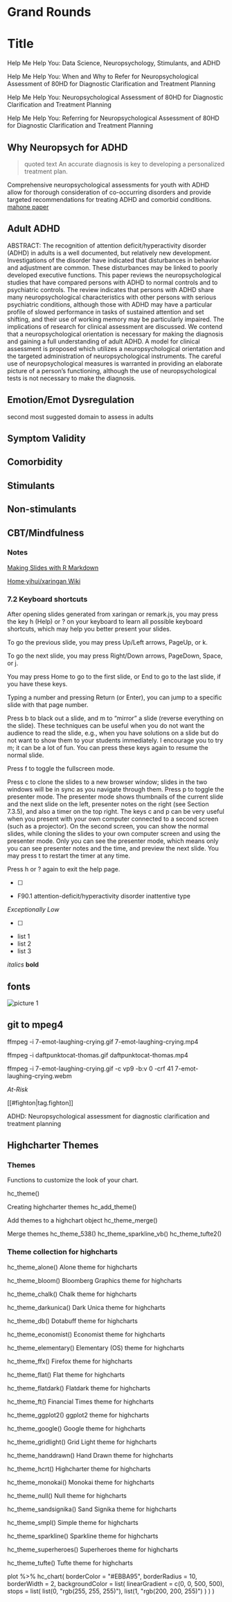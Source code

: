 # Grand Rounds

# Title

Help Me Help You: Data Science, Neuropsychology, Stimulants, and ADHD

Help Me Help You: When and Why to Refer for Neuropsychological Assessment of 80HD for Diagnostic Clarification and Treatment Planning

Help Me Help You: Neuropsychological Assessment of 80HD for Diagnostic Clarification and Treatment Planning

Help Me Help You: Referring for Neuropsychological Assessment of 80HD for Diagnostic Clarification and Treatment Planning

## Why Neuropsych for ADHD

> quoted text
> An accurate diagnosis is key to developing a personalized treatment plan.

Comprehensive neuropsychological assessments for youth with ADHD allow for thorough consideration of co-occurring disorders and provide targeted recommendations for treating ADHD and comorbid conditions. [mahone paper](https://www.ncbi.nlm.nih.gov/pmc/articles/PMC3943538/)

## Adult ADHD

ABSTRACT: The recognition of attention deficit/hyperactivity disorder (ADHD) in adults is a well documented, but relatively new development. Investigations of the disorder have indicated that disturbances in behavior and adjustment are common. These disturbances may be linked to poorly developed executive functions. This paper reviews the neuropsychological studies that have compared persons with ADHD to normal controls and to psychiatric controls. The review indicates that persons with ADHD share many neuropsychological characteristics with other persons with serious psychiatric conditions, although those with ADHD may have a particular profile of slowed performance in tasks of sustained attention and set shifting, and their use of working memory may be particularly impaired. The implications of research for clinical assessment are discussed. We contend that a neuropsychological orientation is necessary for making the diagnosis and gaining a full understanding of adult ADHD. A model for clinical assessment is proposed which utilizes a neuropsychological orientation and the targeted administration of neuropsychological instruments. The careful use of neuropsychological measures is warranted in providing an elaborate picture of a person’s functioning, although the use of neuropsychological tests is not necessary to make the diagnosis.

## Emotion/Emot Dysregulation

second most suggested domain to assess in adults

## Symptom Validity

## Comorbidity

## Stimulants

## Non-stimulants

## CBT/Mindfulness

### Notes

[Making Slides with R Markdown](https://arm.rbind.io/slides/xaringan.html#1)

[Home·yihui/xaringan Wiki](https://github.com/yihui/xaringan/wiki)

### 7.2 Keyboard shortcuts

After opening slides generated from xaringan or remark.js, you may press the key h (Help) or ? on your keyboard to learn all possible keyboard shortcuts, which may help you better present your slides.

To go the previous slide, you may press Up/Left arrows, PageUp, or k.

To go the next slide, you may press Right/Down arrows, PageDown, Space, or j.

You may press Home to go to the first slide, or End to go to the last slide, if you have these keys.

Typing a number and pressing Return (or Enter), you can jump to a specific slide with that page number.

Press b to black out a slide, and m to “mirror” a slide (reverse everything on the slide). These techniques can be useful when you do not want the audience to read the slide, e.g., when you have solutions on a slide but do not want to show them to your students immediately. I encourage you to try m; it can be a lot of fun. You can press these keys again to resume the normal slide.

Press f to toggle the fullscreen mode.

Press c to clone the slides to a new browser window; slides in the two windows will be in sync as you navigate through them. Press p to toggle the presenter mode. The presenter mode shows thumbnails of the current slide and the next slide on the left, presenter notes on the right (see Section 7.3.5), and also a timer on the top right. The keys c and p can be very useful when you present with your own computer connected to a second screen (such as a projector). On the second screen, you can show the normal slides, while cloning the slides to your own computer screen and using the presenter mode. Only you can see the presenter mode, which means only you can see presenter notes and the time, and preview the next slide. You may press t to restart the timer at any time.

Press h or ? again to exit the help page.

- [ ]
- F90.1 attention-deficit/hyperactivity disorder inattentive type

_Exceptionally Low_

- [ ]
- list 1
- list 2
- list 3

_italics_
**bold**

## fonts

![picture 1](assets/images/b4aa81e6df25ca807af1e8ac9fc8471e948883b777dfc9ec4eb1bd000f315334.png)

## git to mpeg4

ffmpeg -i 7-emot-laughing-crying.gif 7-emot-laughing-crying.mp4

ffmpeg -i daftpunktocat-thomas.gif daftpunktocat-thomas.mp4

ffmpeg -i 7-emot-laughing-crying.gif -c vp9 -b:v 0 -crf 41 7-emot-laughing-crying.webm

_At-Risk_

[[#fighton|tag.fighton]]

ADHD: Neuropsychological assessment for diagnostic clarification and treatment planning

## Highcharter Themes

### Themes

Functions to customize the look of your chart.

hc_theme()

Creating highcharter themes
hc_add_theme()

Add themes to a highchart object
hc_theme_merge()

Merge themes
hc_theme_538() hc_theme_sparkline_vb() hc_theme_tufte2()

### Theme collection for highcharts

hc_theme_alone()
Alone theme for highcharts

hc_theme_bloom()
Bloomberg Graphics theme for highcharts

hc_theme_chalk()
Chalk theme for highcharts

hc_theme_darkunica()
Dark Unica theme for highcharts

hc_theme_db()
Dotabuff theme for highcharts

hc_theme_economist()
Economist theme for highcharts

hc_theme_elementary()
Elementary (OS) theme for highcharts

hc_theme_ffx()
Firefox theme for highcharts

hc_theme_flat()
Flat theme for highcharts

hc_theme_flatdark()
Flatdark theme for highcharts

hc_theme_ft()
Financial Times theme for highcharts

hc_theme_ggplot2()
ggplot2 theme for highcharts

hc_theme_google()
Google theme for highcharts

hc_theme_gridlight()
Grid Light theme for highcharts

hc_theme_handdrawn()
Hand Drawn theme for highcharts

hc_theme_hcrt()
Highcharter theme for highcharts

hc_theme_monokai()
Monokai theme for highcharts

hc_theme_null()
Null theme for highcharts

hc_theme_sandsignika()
Sand Signika theme for highcharts

hc_theme_smpl()
Simple theme for highcharts

hc_theme_sparkline()
Sparkline theme for highcharts

hc_theme_superheroes()
Superheroes theme for highcharts

hc_theme_tufte()
Tufte theme for highcharts

plot %>%
hc_chart(
borderColor = "#EBBA95",
borderRadius = 10,
borderWidth = 2,
backgroundColor = list(
linearGradient = c(0, 0, 500, 500),
stops = list(
list(0, "rgb(255, 255, 255)"),
list(1, "rgb(200, 200, 255)")
)
)
)
